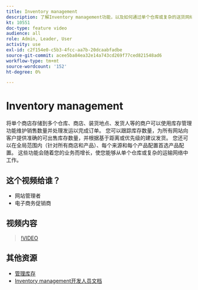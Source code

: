 ```yaml
---
title: Inventory management
description: 了解Inventory management功能，以及如何通过单个仓库或复杂的送货网络使用这些功能。
kt: 10551
doc-type: feature video
audience: all
role: Admin, Leader, User
activity: use
exl-id: c2f154e0-c5b3-4fcc-aa7b-20dcaabfadbe
source-git-commit: acee5ba84ea32e14a743cd269f77ced821548ad6
workflow-type: tm+mt
source-wordcount: '152'
ht-degree: 0%

---
```


# Inventory management

将单个商店存储到多个仓库、商店、装货地点、发货人等的商户可以使用库存管理功能维护销售数量并处理发运以完成订单。 您可以跟踪库存数量，为所有网站向客户提供准确的可出售库存数量，并根据基于距离或优先级的建议发货。 您还可以在全局范围内（针对所有商店和产品）、每个来源和每个产品配置首选产品配置。 这些功能会随着您的业务而增长，使您能够从单个仓库或复杂的运输网络中工作。

## 这个视频给谁？

- 网站管理者
- 电子商务促销商

## 视频内容

>[!VIDEO](https://video.tv.adobe.com/v/343748?quality=12&learn=on)

## 其他资源

- [管理库存](https://docs.magento.com/user-guide/catalog/inventory-management.html)
- [Inventory management开发人员文档](https://devdocs.magento.com/guides/v2.4/inventory/index.html)
